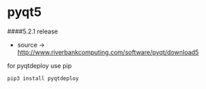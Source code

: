 pyqt5
=====

####5.2.1 release
* source -> http://www.riverbankcomputing.com/software/pyqt/download5

for pyqtdeploy use pip

    pip3 install pyqtdeploy

